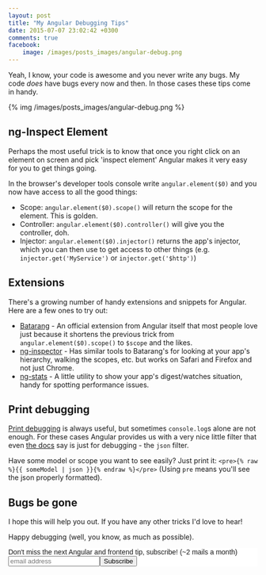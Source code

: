 ```yaml
---
layout: post
title: "My Angular Debugging Tips"
date: 2015-07-07 23:02:42 +0300
comments: true
facebook:
    image: /images/posts_images/angular-debug.png
---
```


Yeah, I know, your code is awesome and you never write any bugs. My code *does* have bugs every now and then. In those cases these tips come in handy.

{% img /images/posts_images/angular-debug.png %}

## ng-Inspect Element

Perhaps the most useful trick is to know that once you right click on an element on screen and pick 'inspect element' Angular makes it very easy for you to get things going.

In the browser's developer tools console write `angular.element($0)` and you now have access to all the good things:

* Scope: `angular.element($0).scope()` will return the scope for the element. This is golden.
* Controller: `angular.element($0).controller()` will give you the controller, doh.
* Injector: `angular.element($0).injector()` returns the app's injector, which you can then use to get access to other things (e.g. `injector.get('MyService')` or `injector.get('$http')`)

## Extensions

There's a growing number of handy extensions and snippets for Angular. Here are a few ones to try out:

* [Batarang](https://github.com/angular/angularjs-batarang) - An official extension from Angular itself that most people love just because it shortens the previous trick from `angular.element($0).scope()` to `$scope` and the likes.
* [ng-inspector](http://ng-inspector.org) - Has similar tools to Batarang's for looking at your app's hierarchy, walking the scopes, etc. but works on Safari and Firefox and not just Chrome.
* [ng-stats](https://github.com/kentcdodds/ng-stats) - A little utility to show your app's digest/watches situation, handy for spotting performance issues.

## Print debugging

[Print debugging](https://en.wikipedia.org/wiki/Debugging#Techniques) is always useful, but sometimes `console.log`s alone are not enough. For these cases Angular provides us with a very nice little filter that even [the docs](https://docs.angularjs.org/api/ng/filter/json) say is just for debugging - the `json` filter.

Have some model or scope you want to see easily? Just print it: `<pre>{% raw %}{{ someModel | json }}{% endraw %}</pre>` (Using `pre` means you'll see the json properly formatted).

## Bugs be gone

I hope this will help you out. If you have any other tricks I'd love to hear!

Happy debugging (well, you know, as much as possible).

<!-- Begin MailChimp Signup Form -->
<link href="http://cdn-images.mailchimp.com/embedcode/slim-081711.css" rel="stylesheet" type="text/css">
<style type="text/css">
    #mc_embed_signup{background:#fff; clear:left; font:14px Helvetica,Arial,sans-serif; }
    /* Add your own MailChimp form style overrides in your site stylesheet or in this style block.
       We recommend moving this block and the preceding CSS link to the HEAD of your HTML file. */
</style>
<div id="mc_embed_signup">
<form action="http://codelord.us6.list-manage.com/subscribe/post?u=78b36f07d7d2e7e91eb8deee3&amp;id=c9a8d439c8" method="post" id="mc-embedded-subscribe-form" name="mc-embedded-subscribe-form" class="validate" target="_blank" novalidate>
    <label for="mce-EMAIL">Don't miss the next Angular and frontend tip, subscribe! (~2 mails a month)</label>
    <input type="email" value="" name="EMAIL" class="email" id="mce-EMAIL" placeholder="email address" required style="display: inline"><!--
    --><input type="submit" value="Subscribe" name="subscribe" id="mc-embedded-subscribe" class="button" style="display: inline">
    <input type="hidden" value="" name="SIGNUP_URL" class="email" id="mce-SIGNUP_URL">
</form>
</div>
<script type="text/javascript">
document.getElementById('mce-SIGNUP_URL').value = document.location.href;
</script>
<!--End mc_embed_signup-->
